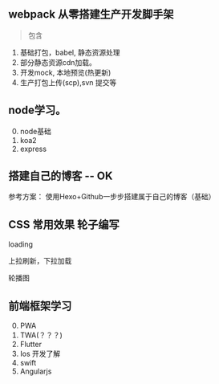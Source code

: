 ## webpack 从零搭建生产开发脚手架
> 包含
1. 基础打包，babel, 静态资源处理
2. 部分静态资源cdn加载。
3. 开发mock, 本地预览(热更新)
4. 生产打包上传(scp),svn 提交等

## node学习。
> 
0. node基础
1. koa2
2. express

## 搭建自己的博客 -- OK
参考方案：
使用Hexo+Github一步步搭建属于自己的博客（基础）

## CSS 常用效果 轮子编写
loading

上拉刷新，下拉加载

轮播图

## 前端框架学习
0. PWA
1. TWA(？？？)
3. Flutter
4. Ios 开发了解
5. swift
6. Angularjs